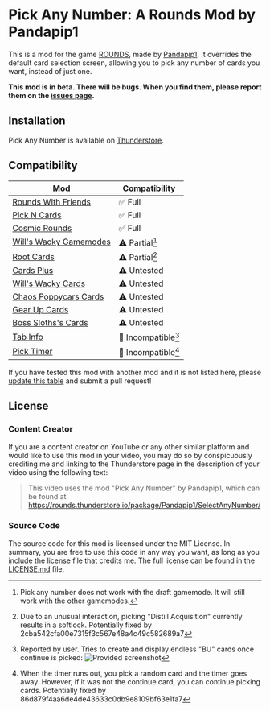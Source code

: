 # Pick Any Number: A Rounds Mod by Pandapip1

This is a mod for the game [ROUNDS](https://store.steampowered.com/app/1557740/ROUNDS/), made by [Pandapip1](https://github.com/Pandapip1). It overrides the default card selection screen, allowing you to pick any number of cards you want, instead of just one.

**This mod is in beta. There will be bugs. When you find them, please report them on the [issues page](https://github.com/Pandapip1/SelectAnyNumberRounds/issues).**

## Installation

Pick Any Number is available on [Thunderstore](https://rounds.thunderstore.io/package/Pandapip1/SelectAnyNumber/).

## Compatibility

| Mod                                                                                              | Compatibility        |
| ------------------------------------------------------------------------------------------------ | -------------------- |
| [Rounds With Friends](https://rounds.thunderstore.io/package/olavim/RoundsWithFriends/)          | ✅ Full             |
| [Pick N Cards](https://rounds.thunderstore.io/package/Pykess/Pick_N_Cards/)                      | ✅ Full             |
| [Cosmic Rounds](https://rounds.thunderstore.io/package/XAngelMoonX/CR/)                          | ✅ Full             |
| [Will's Wacky Gamemodes](https://rounds.thunderstore.io/package/willuwontu/WillsWackyGameModes/) | ⚠️ Partial[^1]      |
| [Root Cards](https://rounds.thunderstore.io/package/Root/Root_Cards/)                            | ⚠️ Partial[^2]      |
| [Cards Plus](https://rounds.thunderstore.io/package/willis81808/CardsPlus/)                      | ⚠️ Untested         |
| [Will's Wacky Cards](https://rounds.thunderstore.io/package/willuwontu/WillsWackyCards/)         | ⚠️ Untested         |
| [Chaos Poppycars Cards](https://rounds.thunderstore.io/package/poppycars/ChaosPoppycarsCards/)   | ⚠️ Untested         |
| [Gear Up Cards](https://rounds.thunderstore.io/package/GearUP/GearUpCards/)                      | ⚠️ Untested         |
| [Boss Sloths's Cards](https://rounds.thunderstore.io/package/BossSloth/BSC/)                     | ⚠️ Untested         |
| [Tab Info](https://rounds.thunderstore.io/package/willuwontu/TabInfo/)                           | 🛑 Incompatible[^3] |
| [Pick Timer](https://rounds.thunderstore.io/package/otDan/PickTimer/)                            | 🛑 Incompatible[^4] |

If you have tested this mod with another mod and it is not listed here, please [update this table](https://github.com/Pandapip1/SelectAnyNumberRounds/edit/main/README.md) and submit a pull request!

## License

### Content Creator

If you are a content creator on YouTube or any other similar platform and would like to use this mod in your video, you may do so by conspicuously crediting me and linking to the Thunderstore page in the description of your video using the following text:

> This video uses the mod "Pick Any Number" by Pandapip1, which can be found at https://rounds.thunderstore.io/package/Pandapip1/SelectAnyNumber/

### Source Code

The source code for this mod is licensed under the MIT License. In summary, you are free to use this code in any way you want, as long as you include the license file that credits me. The full license can be found in the [LICENSE.md](LICENSE.md) file.

[^1]: Pick any number does not work with the draft gamemode. It will still work with the other gamemodes.

[^2]: Due to an unusual interaction, picking "Distill Acquisition" currently results in a softlock. Potentially fixed by 2cba542cfa00e7315f3c567e48a4c49c582689a7

[^3]: Reported by user. Tries to create and display endless "BU" cards once continue is picked: ![Provided screenshot](https://media.discordapp.net/attachments/1095772439172091935/1096163350527881226/image.png)

[^4]: When the timer runs out, you pick a random card and the timer goes away. However, if it was not the continue card, you can continue picking cards. Potentially fixed by 86d879f4aa6de4de43633c0db9e8109bf63e1fa7
